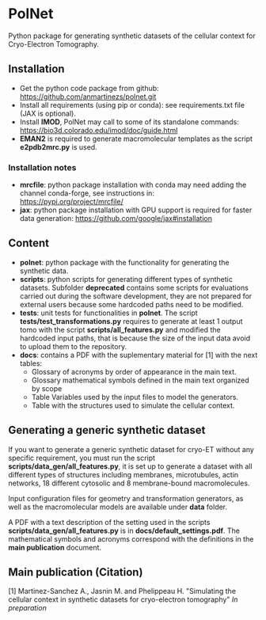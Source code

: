 # PolNet
Python package for generating synthetic datasets of the cellular context for Cryo-Electron Tomography.

## Installation

* Get the python code package from github: https://github.com/anmartinezs/polnet.git
* Install all requirements (using pip or conda): see requirements.txt file (JAX is optional).
* Install **IMOD**, PolNet may call to some of its standalone commands: https://bio3d.colorado.edu/imod/doc/guide.html
* **EMAN2** is required to generate macromolecular templates as the script **e2pdb2mrc.py** is used.

### Installation notes

* **mrcfile**: python package installation with conda may need adding the channel conda-forge, see instructions in: https://pypi.org/project/mrcfile/
* **jax**: python package installation with GPU support is required for faster data generation: https://github.com/google/jax#installation

## Content

* **polnet**: python package with the functionality for generating the synthetic data.
* **scripts**: python scripts for generating different types of synthetic datasets. Subfolder **deprecated** contains 
some scripts for evaluations carried out during the software development, they are not prepared for external users
because some hardcoded paths need to be modified.
* **tests**: unit tests for functionalities in **polnet**. The script **tests/test_transformations.py** requires to generate at 
least 1 output tomo with the script **scripts/all_features.py** and modified the hardcoded input paths, that is because
the size of the input data avoid to upload them to the repository.
* **docs**: contains a PDF with the suplementary material for [1] with the next tables:
  + Glossary of acronyms by order of appearance in the main text.
  + Glossary mathematical symbols defined in the main text organized by scope
  + Table Variables used by the input files to model the generators.
  + Table with the structures used to simulate the cellular context. 

## Generating a generic synthetic dataset

If you want to generate a generic synthetic dataset for cryo-ET without any specific requirement, you must run the script
**scripts/data_gen/all_features.py**, it is set up to generate a dataset with all different types of structures including
membranes, microtubules, actin networks, 18 different cytosolic and 8 membrane-bound macromolecules.

Input configuration files for geometry and transformation generators, as well as the macromolecular models are available
under **data** folder.

A PDF with a text description of the setting used in the scripts **scripts/data_gen/all_features.py** is in **docs/default_settings.pdf**. The mathematical 
symbols and acronyms correspond with the definitions in the **main publication** document.

## Main publication (Citation)

[1] Martinez-Sanchez A., Jasnin M. and Phelippeau H. "Simulating the cellular context in synthetic datasets for cryo-electron tomography" *In preparation*



